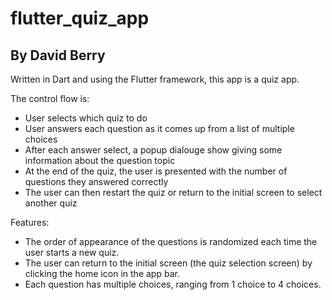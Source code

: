 # flutter_quiz_app
## By David Berry

Written in Dart and using the Flutter framework, this app is a quiz app.

The control flow is:
- User selects which quiz to do
- User answers each question as it comes up from a list of multiple choices
- After each answer select, a popup dialouge show giving some information about the question topic
- At the end of the quiz, the user is presented with the number of questions they answered correctly
- The user can then restart the quiz or return to the initial screen to select another quiz

Features:
- The order of appearance of the questions is randomized each time the user starts a new quiz.
- The user can return to the initial screen (the quiz selection screen) by clicking the home icon in the app bar.
- Each question has multiple choices, ranging from 1 choice to 4 choices.
